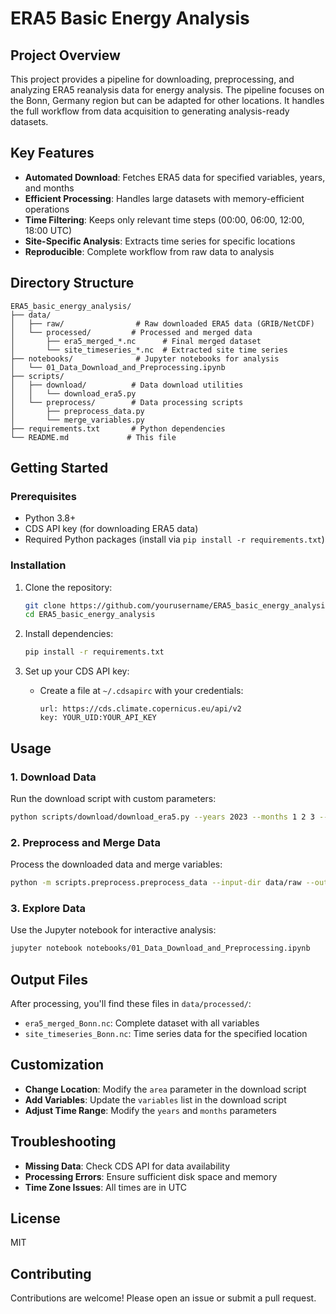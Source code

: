 # ERA5 Basic Energy Analysis

## Project Overview
This project provides a pipeline for downloading, preprocessing, and analyzing ERA5 reanalysis data for energy analysis. The pipeline focuses on the Bonn, Germany region but can be adapted for other locations. It handles the full workflow from data acquisition to generating analysis-ready datasets.

## Key Features
- **Automated Download**: Fetches ERA5 data for specified variables, years, and months
- **Efficient Processing**: Handles large datasets with memory-efficient operations
- **Time Filtering**: Keeps only relevant time steps (00:00, 06:00, 12:00, 18:00 UTC)
- **Site-Specific Analysis**: Extracts time series for specific locations
- **Reproducible**: Complete workflow from raw data to analysis

## Directory Structure
```
ERA5_basic_energy_analysis/
├── data/
│   ├── raw/                # Raw downloaded ERA5 data (GRIB/NetCDF)
│   └── processed/         # Processed and merged data
│       ├── era5_merged_*.nc      # Final merged dataset
│       └── site_timeseries_*.nc  # Extracted site time series
├── notebooks/              # Jupyter notebooks for analysis
│   └── 01_Data_Download_and_Preprocessing.ipynb
├── scripts/
│   ├── download/          # Data download utilities
│   │   └── download_era5.py
│   └── preprocess/        # Data processing scripts
│       ├── preprocess_data.py
│       └── merge_variables.py
├── requirements.txt       # Python dependencies
└── README.md             # This file
```

## Getting Started

### Prerequisites
- Python 3.8+
- CDS API key (for downloading ERA5 data)
- Required Python packages (install via `pip install -r requirements.txt`)

### Installation
1. Clone the repository:
   ```bash
   git clone https://github.com/yourusername/ERA5_basic_energy_analysis.git
   cd ERA5_basic_energy_analysis
   ```

2. Install dependencies:
   ```bash
   pip install -r requirements.txt
   ```

3. Set up your CDS API key:
   - Create a file at `~/.cdsapirc` with your credentials:
     ```
     url: https://cds.climate.copernicus.eu/api/v2
     key: YOUR_UID:YOUR_API_KEY
     ```

## Usage

### 1. Download Data
Run the download script with custom parameters:
```bash
python scripts/download/download_era5.py --years 2023 --months 1 2 3 --variables 2m_temperature surface_solar_radiation_downwards
```

### 2. Preprocess and Merge Data
Process the downloaded data and merge variables:
```bash
python -m scripts.preprocess.preprocess_data --input-dir data/raw --output-dir data/processed
```

### 3. Explore Data
Use the Jupyter notebook for interactive analysis:
```bash
jupyter notebook notebooks/01_Data_Download_and_Preprocessing.ipynb
```

## Output Files
After processing, you'll find these files in `data/processed/`:
- `era5_merged_Bonn.nc`: Complete dataset with all variables
- `site_timeseries_Bonn.nc`: Time series data for the specified location

## Customization
- **Change Location**: Modify the `area` parameter in the download script
- **Add Variables**: Update the `variables` list in the download script
- **Adjust Time Range**: Modify the `years` and `months` parameters

## Troubleshooting
- **Missing Data**: Check CDS API for data availability
- **Processing Errors**: Ensure sufficient disk space and memory
- **Time Zone Issues**: All times are in UTC

## License
MIT

## Contributing
Contributions are welcome! Please open an issue or submit a pull request.